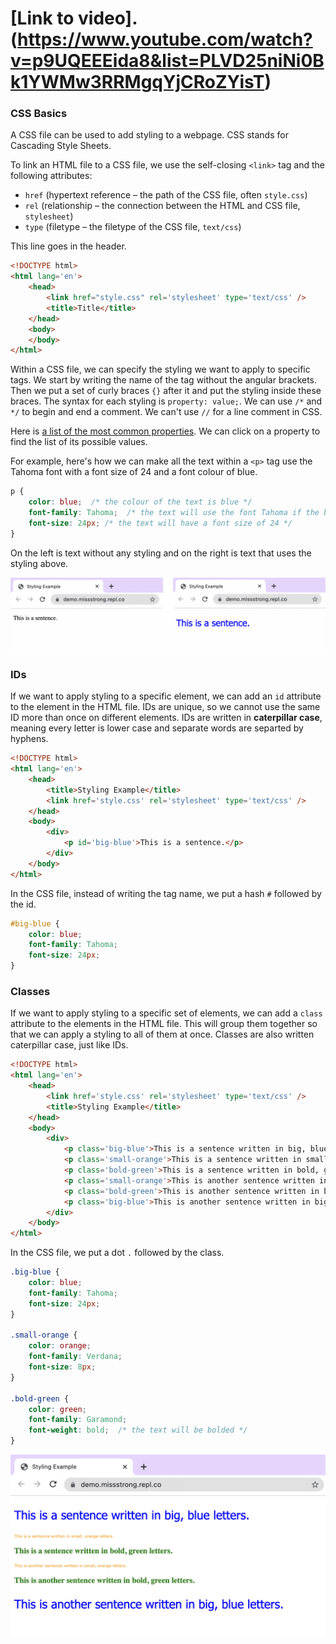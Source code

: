 # [Link to video].(https://www.youtube.com/watch?v=p9UQEEEida8&list=PLVD25niNi0Bk1YWMw3RRMgqYjCRoZYisT)

### CSS Basics

A CSS file can be used to add styling to a webpage. CSS stands for Cascading Style Sheets.

To link an HTML file to a CSS file, we use the self-closing `<link>` tag and the following attributes:
* `href` (hypertext reference – the path of the CSS file, often `style.css`)
* `rel` (relationship – the connection between the HTML and CSS file, `stylesheet`)
* `type` (filetype – the filetype of the CSS file, `text/css`)

This line goes in the header.

```html
<!DOCTYPE html>
<html lang='en'>
    <head>
        <link href="style.css" rel='stylesheet' type='text/css' />
        <title>Title</title>
    </head>
    <body>
    </body>
</html>
```

Within a CSS file, we can specify the styling we want to apply to specific tags. We start by writing the name of the tag without the angular brackets. Then we put a set of curly braces `{}` after it and put the styling inside these braces. The syntax for each styling is `property: value;`. We can use `/*`  and `*/` to begin and end a comment. We can't use `//` for a line comment in CSS.

Here is [a list of the most common properties](https://developer.mozilla.org/en-US/docs/Web/CSS/CSS_Properties_Reference). We can click on a property to find the list of its possible values. 

For example, here's how we can make all the text within a `<p>` tag use the Tahoma font with a font size of 24 and a font colour of blue.

```css
p {
    color: blue;  /* the colour of the text is blue */
    font-family: Tahoma;  /* the text will use the font Tahoma if the browser has it */
    font-size: 24px; /* the text will have a font size of 24 */
}
```

On the left is text without any styling and on the right is text that uses the styling above. 

![](../../Images/CSS_Basics_1.png)

### IDs

If we want to apply styling to a specific element, we can add an `id` attribute to the element in the HTML file. IDs are unique, so we cannot use the same ID more than once on different elements. IDs are written in **caterpillar case**, meaning every letter is lower case and separate words are separted by hyphens.

```html
<!DOCTYPE html>
<html lang='en'>
    <head>
        <title>Styling Example</title>
        <link href='style.css' rel='stylesheet' type='text/css' />
    </head>
    <body>
        <div>
            <p id='big-blue'>This is a sentence.</p>
        </div>
    </body>
</html>
```

In the CSS file, instead of writing the tag name, we put a hash `#` followed by the id.

```css
#big-blue {
    color: blue; 
    font-family: Tahoma;  
    font-size: 24px; 
}
```

### Classes

If we want to apply styling to a specific set of elements, we can add a `class` attribute to the elements in the HTML file. This will group them together so that we can apply a styling to all of them at once. Classes are also written caterpillar case, just like IDs.

```html
<!DOCTYPE html>
<html lang='en'>
    <head>
        <link href='style.css' rel='stylesheet' type='text/css' />
        <title>Styling Example</title>
    </head>
    <body>
        <div>
            <p class='big-blue'>This is a sentence written in big, blue letters.</p>
            <p class='small-orange'>This is a sentence written in small, orange letters.</p>
            <p class='bold-green'>This is a sentence written in bold, green letters.</p>
            <p class='small-orange'>This is another sentence written in small, orange letters.</p>
            <p class='bold-green'>This is another sentence written in bold, green letters.</p>
            <p class='big-blue'>This is another sentence written in big, blue letters.</p>
        </div>
    </body>
</html>
```

In the CSS file, we put a dot `.` followed by the class.

```css
.big-blue {
    color: blue; 
    font-family: Tahoma; 
    font-size: 24px;
}

.small-orange {
    color: orange; 
    font-family: Verdana; 
    font-size: 8px; 
}

.bold-green {
    color: green; 
    font-family: Garamond; 
    font-weight: bold;  /* the text will be bolded */
}
```

![](../../Images/CSS_Basics_2.png)
